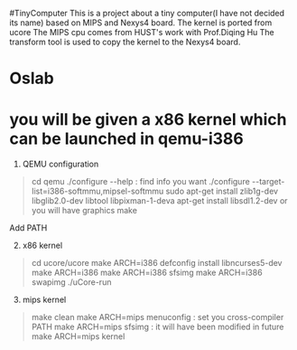 #TinyComputer
This is a project about a tiny computer(I have not decided its name) based on MIPS and Nexys4 board.
The kernel is ported from ucore
The MIPS cpu comes from HUST's work with Prof.Diqing Hu
The transform tool is used to copy the kernel to the Nexys4 board.

# Oslab

# you will be given a x86 kernel which can be launched in qemu-i386

1. QEMU configuration

> cd qemu
> ./configure --help : find info you want
> ./configure --target-list=i386-softmmu,mipsel-softmmu
> sudo apt-get install zlib1g-dev
> libglib2.0-dev
> libtool
> libpixman-1-deva
> apt-get install libsdl1.2-dev or you will have graphics
> make

Add PATH

2. x86 kernel 
> cd ucore/ucore
> make ARCH=i386 defconfig
> install libncurses5-dev
> make ARCH=i386 
> make ARCH=i386 sfsimg
> make ARCH=i386 swapimg
> ./uCore-run

3. mips kernel
> make clean
> make ARCH=mips menuconfig : set you cross-compiler PATH
> make ARCH=mips sfsimg : it will have been modified in future
> make ARCH=mips kernel



